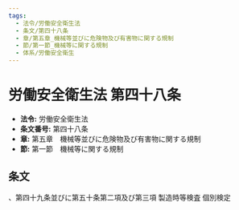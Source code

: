 ```yaml
---
tags:
  - 法令/労働安全衛生法
  - 条文/第四十八条
  - 章/第五章_機械等並びに危険物及び有害物に関する規制
  - 節/第一節_機械等に関する規制
  - 体系/労働安全衛生
---
```

# 労働安全衛生法 第四十八条

- **法令:** 労働安全衛生法
- **条文番号:** 第四十八条
- **章:** 第五章　機械等並びに危険物及び有害物に関する規制
- **節:** 第一節　機械等に関する規制

## 条文
、第四十九条並びに第五十条第二項及び第三項 	製造時等検査	個別検定

